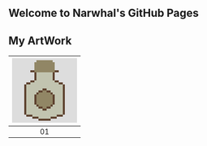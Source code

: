 ## Welcome to Narwhal's GitHub Pages

## My ArtWork
<table>
    <thead>
        <tr>
            <th><img src="128/9a922f5a98f38abb57e24b5e622620fe057fb414dfa3e2e2d400df8a092794df.png" with="128" heigh="128" alt="Bottle"></th>
        </tr>
    </thead>
    <tbody>
        <tr>
            <td align="center">01</td>
        </tr>
    </tbody>
</table>
